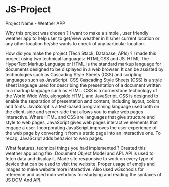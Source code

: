 # JS-Project
Project Name - Weather APP

Why this project was chosen ?
I want to make a simple , user friendly weather app to help user to get/view weather in his/her current location or any other location he/she wants to check of any particular location. 

How did you make the project (Tech Stack, Database, APIs) ?
I made this project using two technical languages: HTML,CSS and JS. HTML The HyperText Markup Language or HTML is the standard markup language for documents designed to be displayed in a web browser. It can be assisted by technologies such as Cascading Style Sheets (CSS) and scripting languages such as JavaScript. CSS Cascading Style Sheets (CSS) is a style sheet language used for describing the presentation of a document written in a markup language such as HTML. CSS is a cornerstone technology of the World Wide Web, alongside HTML and JavaScript. CSS is designed to enable the separation of presentation and content, including layout, colors, and fonts.
JavaScript is a text-based programming language used both on the client-side and server-side that allows you to make web pages interactive. Where HTML and CSS are languages that give structure and style to web pages, JavaScript gives web pages interactive elements that engage a user. Incorporating JavaScript improves the user experience of the web page by converting it from a static page into an interactive one. To recap, JavaScript adds behavior to web pages.

What features, technical things you had implemented ?
Created this weather app using flex, Document Object Model and API. API is used to fetch data and display it. Made site responsive to work on every type of device that can be used to visit the website. Proper usage of emojis and images to make website more intaractive. Also used w3schools for reference and used mdn webdocs for studying and reading the syntaxes of JS DOM And API. 
